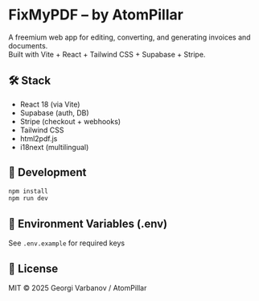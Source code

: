 # FixMyPDF – by AtomPillar

A freemium web app for editing, converting, and generating invoices and documents.  
Built with Vite + React + Tailwind CSS + Supabase + Stripe.

## 🛠 Stack
- React 18 (via Vite)
- Supabase (auth, DB)
- Stripe (checkout + webhooks)
- Tailwind CSS
- html2pdf.js
- i18next (multilingual)

## 🚀 Development
```bash
npm install
npm run dev
```

## 🔐 Environment Variables (.env)
See `.env.example` for required keys

## 🧾 License
MIT © 2025 Georgi Varbanov / AtomPillar